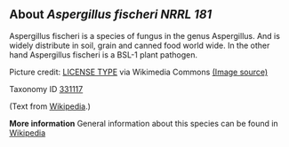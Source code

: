 **About *Aspergillus fischeri NRRL 181***
-------------------------
Aspergillus fischeri is a species of fungus in the genus Aspergillus. 
And is widely distribute in soil, grain and canned food world wide. In 
the other hand Aspergillus fischeri is a BSL-1 plant pathogen.


Picture credit: [LICENSE TYPE]() via Wikimedia Commons [(Image source)]()

Taxonomy ID [331117](https://www.uniprot.org/taxonomy/331117)

(Text from [Wikipedia](https://en.wikipedia.org/).)

**More information**
General information about this species can be found in [Wikipedia](https://en.wikipedia.org/wiki/Aspergillus_fischeri)
